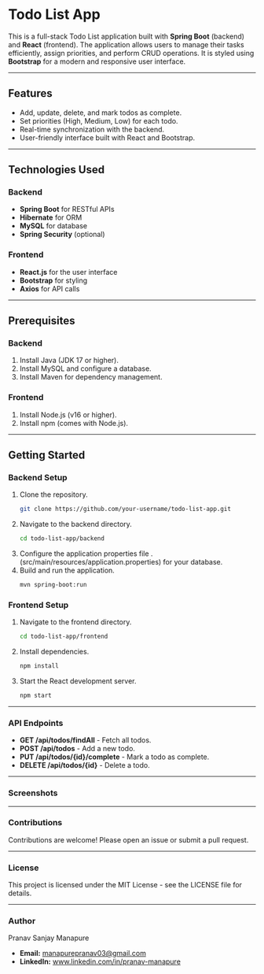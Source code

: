 
# Todo List App

This is a full-stack Todo List application built with **Spring Boot** (backend) and **React** (frontend). The application allows users to manage their tasks efficiently, assign priorities, and perform CRUD operations. It is styled using **Bootstrap** for a modern and responsive user interface.

---

## Features
- Add, update, delete, and mark todos as complete.
- Set priorities (High, Medium, Low) for each todo.
- Real-time synchronization with the backend.
- User-friendly interface built with React and Bootstrap.

---

## Technologies Used

### Backend
- **Spring Boot** for RESTful APIs
- **Hibernate** for ORM
- **MySQL** for database
- **Spring Security** (optional)

### Frontend
- **React.js** for the user interface
- **Bootstrap** for styling
- **Axios** for API calls

---

## Prerequisites

### Backend
1. Install Java (JDK 17 or higher).
2. Install MySQL and configure a database.
3. Install Maven for dependency management.

### Frontend
1. Install Node.js (v16 or higher).
2. Install npm (comes with Node.js).

---

## Getting Started

### Backend Setup
1. Clone the repository.
   ```bash
   git clone https://github.com/your-username/todo-list-app.git
2. Navigate to the backend directory.
   ```bash
   cd todo-list-app/backend
3. Configure the application properties file .
   (src/main/resources/application.properties) for your database.
5. Build and run the application.
   ```bash
   mvn spring-boot:run

### Frontend Setup
1. Navigate to the frontend directory.
   ```bash
   cd todo-list-app/frontend
2. Install dependencies.
   ```bash
   npm install
3. Start the React development server.
   ```bash
   npm start

---

### API Endpoints
- **GET /api/todos/findAll** - Fetch all todos.
- **POST /api/todos** - Add a new todo.
- **PUT /api/todos/{id}/complete** - Mark a todo as complete.
- **DELETE /api/todos/{id}** - Delete a todo.

---

### Screenshots

---

### Contributions   
   Contributions are welcome! Please open an issue or submit a pull request.

---

### License
   This project is licensed under the MIT License - see the LICENSE file for details.

---

### Author
   Pranav Sanjay Manapure
   - **Email:** manapurepranav03@gmail.com
   - **LinkedIn:** www.linkedin.com/in/pranav-manapure
